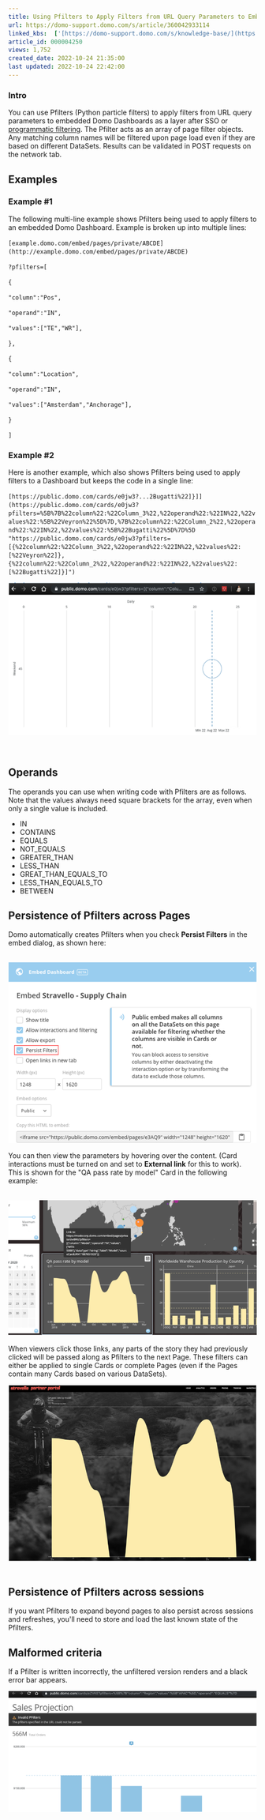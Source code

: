 ```yaml
---
title: Using Pfilters to Apply Filters from URL Query Parameters to Embedded Dashboards
url: https://domo-support.domo.com/s/article/360042933114
linked_kbs:  ['[https://domo-support.domo.com/s/knowledge-base/](https://domo-support.domo.com/s/knowledge-base/)', '[https://domo-support.domo.com/s/](https://domo-support.domo.com/s/)', '[https://domo-support.domo.com/s/topic/0TO5w000000ZamqGAC](https://domo-support.domo.com/s/topic/0TO5w000000ZamqGAC)', '[https://domo-support.domo.com/s/topic/0TO5w000000ZanbGAC](https://domo-support.domo.com/s/topic/0TO5w000000ZanbGAC)', '[https://domo-support.domo.com/s/article/360042933134](https://domo-support.domo.com/s/article/360042933134)', '[https://domo-support.domo.com/s/article/360042933114](https://domo-support.domo.com/s/article/360042933114)', '[https://domo-support.domo.com/s/topic/0TO5w000000ZanbGAC/domo-everywhere](https://domo-support.domo.com/s/topic/0TO5w000000ZanbGAC/domo-everywhere)', '[https://domo-support.domo.com/s/article/360043429933](https://domo-support.domo.com/s/article/360043429933)', '[https://domo-support.domo.com/s/article/360043429953](https://domo-support.domo.com/s/article/360043429953)', '[https://domo-support.domo.com/s/article/360042925494](https://domo-support.domo.com/s/article/360042925494)', '[https://domo-support.domo.com/s/article/360043429913](https://domo-support.domo.com/s/article/360043429913)', '[https://domo-support.domo.com/s/article/4408174643607](https://domo-support.domo.com/s/article/4408174643607)', '[https://domo-support.domo.com/s/login/](https://domo-support.domo.com/s/login/)']
article_id: 000004250
views: 1,752
created_date: 2022-10-24 21:35:00
last updated: 2022-10-24 22:42:00
---
```




### Intro


You can use Pfilters (Python particle filters) to apply filters from URL query parameters to embedded Domo Dashboards as a layer after SSO or [programmatic filtering](/s/article/360042933134 "Using Programmatic Filters with Domo Embed (BETA)"). The Pfilter acts as an array of page filter objects. Any matching column names will be filtered upon page load even if they are based on different DataSets. Results can be validated in POST requests on the network tab. 


Examples
--------


### Example #1


The following multi-line example shows Pfilters being used to apply filters to an embedded Domo Dashboard. Example is broken up into multiple lines:


`[example.domo.com/embed/pages/private/ABCDE](http://example.domo.com/embed/pages/private/ABCDE)`


`?pfilters=[`


`{`


`"column":"Pos",`


`"operand":"IN",`


`"values":["TE","WR"],`


`},`


`{`


`"column":"Location",`


`"operand":"IN",`


`"values":["Amsterdam","Anchorage"],`


`}`


`]`


### Example #2


Here is another example, which also shows Pfilters being used to apply filters to a Dashboard but keeps the code in a single line:


`[https://public.domo.com/cards/e0jw3?...2Bugatti%22]}]](https://public.domo.com/cards/e0jw3?pfilters=%5B%7B%22column%22:%22Column_3%22,%22operand%22:%22IN%22,%22values%22:%5B%22Veyron%22%5D%7D,%7B%22column%22:%22Column_2%22,%22operand%22:%22IN%22,%22values%22:%5B%22Bugatti%22%5D%7D%5D "https://public.domo.com/cards/e0jw3?pfilters=[{%22column%22:%22Column_3%22,%22operand%22:%22IN%22,%22values%22:[%22Veyron%22]},{%22column%22:%22Column_2%22,%22operand%22:%22IN%22,%22values%22:[%22Bugatti%22]}]")`


![domo_everywhere_pfilters_1.png](domo_everywhere_pfilters_1.png)


  


Operands
--------


The operands you can use when writing code with Pfilters are as follows. Note that the values always need square brackets for the array, even when only a single value is included.  


* IN
* CONTAINS
* EQUALS
* NOT\_EQUALS
* GREATER\_THAN
* LESS\_THAN
* GREAT\_THAN\_EQUALS\_TO
* LESS\_THAN\_EQUALS\_TO
* BETWEEN


Persistence of Pfilters across Pages
------------------------------------


Domo automatically creates Pfilters when you check **Persist Filters** in the embed dialog, as shown here:  
 


![domo_everywhere_pfilters_2.png](domo_everywhere_pfilters_2.png)


  
You can then view the parameters by hovering over the content. (Card interactions must be turned on and set to **External link** for this to work). This is shown for the "QA pass rate by model" Card in the following example:  
 


![domo_everywhere_pfilters_3.png](domo_everywhere_pfilters_3.png)


When viewers click those links, any parts of the story they had previously clicked will be passed along as Pfilters to the next Page. These filters can either be applied to single Cards or complete Pages (even if the Pages contain many Cards based on various DataSets)*.*


![domo_everywhere_pfilters_4.png](domo_everywhere_pfilters_4.png)        



Persistence of Pfilters across sessions
---------------------------------------


If you want Pfilters to expand beyond pages to also persist across sessions and refreshes, you'll need to store and load the last known state of the Pfilters. 


Malformed criteria
------------------


If a Pfilter is written incorrectly, the unfiltered version renders and a black error bar appears.


![domo_everywhere_pfilters_5.png](domo_everywhere_pfilters_5.png)


